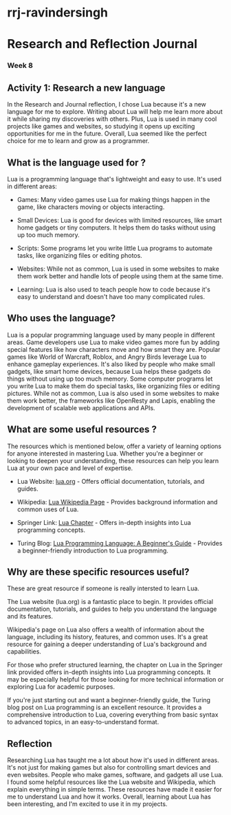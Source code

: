 # rrj-ravindersingh
# Research and Reflection Journal
### Week 8
## Activity 1: Research a new language
In the Research and Journal reflection, I chose Lua because it's a new language for me to explore. Writing about Lua will help me learn more about it while sharing my discoveries with others. Plus, Lua is used in many cool projects like games and websites, so studying it opens up exciting opportunities for me in the future. Overall, Lua seemed like the perfect choice for me to learn and grow as a programmer.
## What is the language used for ?
Lua is a programming language that's lightweight and easy to use. It's used in different areas:

* Games: Many video games use Lua for making things happen in the game, like characters moving or objects interacting.

* Small Devices: Lua is good for devices with limited resources, like smart home gadgets or tiny computers. It helps them do tasks without using up too much memory.

* Scripts: Some programs let you write little Lua programs to automate tasks, like organizing files or editing photos.

* Websites: While not as common, Lua is used in some websites to make them work better and handle lots of people using them at the same time.

* Learning: Lua is also used to teach people how to code because it's easy to understand and doesn't have too many complicated rules.

## Who uses the language?
Lua is a popular programming language used by many people in different areas. Game developers use Lua to make video games more fun by adding special features like how characters move and how smart they are. Popular games like World of Warcraft, Roblox, and Angry Birds leverage Lua to enhance gameplay experiences. It's also liked by people who make small gadgets, like smart home devices, because Lua helps these gadgets do things without using up too much memory. Some computer programs let you write Lua to make them do special tasks, like organizing files or editing pictures. While not as common, Lua is also used in some websites to make them work better, the frameworks like OpenResty and Lapis, enabling the development of scalable web applications and APIs.

## What are some useful resources ?
The resources which is mentioned below, offer a variety of learning options for anyone interested in mastering Lua. Whether you're a beginner or looking to deepen your understanding, these resources can help you learn Lua at your own pace and level of expertise.

* Lua Website: [lua.org](https://www.lua.org/) - Offers official documentation, tutorials, and guides.

* Wikipedia: [Lua Wikipedia Page](https://en.wikipedia.org/wiki/Lua_(programming_language)) - Provides background information and common uses of Lua.

* Springer Link: [Lua Chapter](https://link.springer.com/chapter/10.1007/979-8-8688-0060-3_3) - Offers in-depth insights into Lua programming concepts.

* Turing Blog: [Lua Programming Language: A Beginner's Guide](https://www.turing.com/blog/lua-programming-language-beginners-guide/) - Provides a beginner-friendly introduction to Lua programming.

## Why are these specific resources useful?
These are great resource if someone is really intersted to learn Lua.

The Lua website (lua.org) is a fantastic place to begin. It provides official documentation, tutorials, and guides to help you understand the language and its features.

Wikipedia's page on Lua also offers a wealth of information about the language, including its history, features, and common uses. It's a great resource for gaining a deeper understanding of Lua's background and capabilities.

For those who prefer structured learning, the chapter on Lua in the Springer link provided offers in-depth insights into Lua programming concepts. It may be especially helpful for those looking for more technical information or exploring Lua for academic purposes.

If you're just starting out and want a beginner-friendly guide, the Turing blog post on Lua programming is an excellent resource. It provides a comprehensive introduction to Lua, covering everything from basic syntax to advanced topics, in an easy-to-understand format.
## Reflection
Researching Lua has taught me a lot about how it's used in different areas. It's not just for making games but also for controlling smart devices and even websites. People who make games, software, and gadgets all use Lua. I found some helpful resources like the Lua website and Wikipedia, which explain everything in simple terms. These resources have made it easier for me to understand Lua and how it works. Overall, learning about Lua has been interesting, and I'm excited to use it in my projects.
